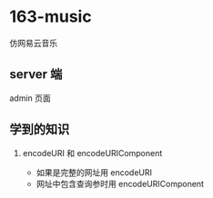 # 163-music
仿网易云音乐
## server 端
admin 页面

## 学到的知识
1. encodeURI 和 encodeURIComponent

    - 如果是完整的网址用 encodeURI
    - 网址中包含查询参时用 encodeURIComponent
    
